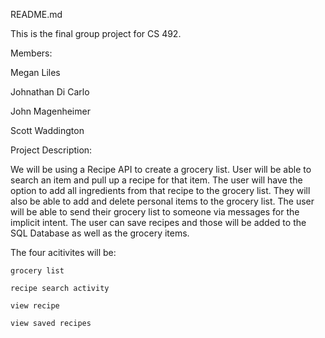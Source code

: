 README.md

This is the final group project for CS 492.

Members:
  
  Megan Liles
  
  Johnathan Di Carlo
  
  John Magenheimer
  
  Scott Waddington
  
 Project Description:
 
  We will be using a Recipe API to create a grocery list. User will be able to search an item and pull up a recipe for that item. The user will have the option to add all ingredients from that recipe to the grocery list. 
  They will also be able to add and delete personal items to the grocery list.
  The user will be able to send their grocery list to someone via messages for the implicit intent.
  The user can save recipes and those will be added to the SQL Database as well as the grocery items.
  
  
  The four acitivites will be:
  
    grocery list
    
    recipe search activity
    
    view recipe
    
    view saved recipes
    
